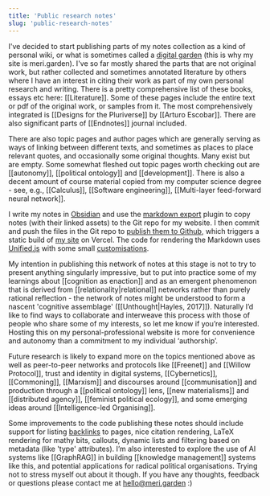 ```yaml
---
title: 'Public research notes'
slug: 'public-research-notes'
---
```


I've decided to start publishing parts of my notes collection as a kind of personal wiki, or what is sometimes called a [digital garden](https://maggieappleton.com/garden-history) (this is why my site is meri.garden). I've so far mostly shared the parts that are not original work, but rather collected and sometimes annotated literature by others where I have an interest in citing their work as part of my own personal research and writing. There is a pretty comprehensive list of these books, essays etc here: [[Literature]]. Some of these pages include the entire text or pdf of the original work, or samples from it. The most comprehensively integrated is [[Designs for the Pluriverse]] by [[Arturo Escobar]]. There are also significant parts of [[Endnotes]] journal included.

There are also topic pages and author pages which are generally serving as ways of linking between different texts, and sometimes as places to place relevant quotes, and occasionally some original thoughts. Many exist but are empty. Some somewhat fleshed out topic pages worth checking out are [[autonomy]], [[political ontology]] and [[development]]. There is also a decent amount of course material copied from my computer science degree - see, e.g., [[Calculus]], [[Software engineering]], [[Multi-layer feed-forward neural network]].

I write my notes in [Obsidian](https://obsidian.md/) and use the [markdown export](https://github.com/bingryan/obsidian-markdown-export-plugin) plugin to copy notes (with their linked assets) to the Git repo for my website. I then commit and push the files in the Git repo to [publish them to Github](https://github.com/meri-leeworthy/meri.garden), which triggers a static build of [my site](https://meri.garden) on Vercel. The code for rendering the Markdown uses [Unified.js](https://unifiedjs.com/) with some small [customisations](https://github.com/meri-leeworthy/meri.garden/blob/main/components/Markdown.tsx).

My intention in publishing this network of notes at this stage is not to try to present anything singularly impressive, but to put into practice some of my learnings about [[cognition as enaction]] and as an emergent phenomenon that is derived from [[relationality|relational]] networks rather than purely rational reflection - the network of notes might be understood to form a nascent 'cognitive assemblage' ([[Unthought|Hayles, 2017]]). Naturally I’d like to find ways to collaborate and interweave this process with those of people who share some of my interests, so let me know if you’re interested. Hosting this on my personal-professional website is more for convenience and autonomy than a commitment to my individual ‘authorship’. 

Future research is likely to expand more on the topics mentioned above as well as peer-to-peer networks and protocols like [[Freenet]] and [[Willow Protocol]], trust and identity in digital systems, [[Cybernetics]], [[Commoning]], [[Marxism]] and discourses around [[communisation]] and production through a [[political ontology]] lens, [[new materialisms]] and [[distributed agency]], [[feminist political ecology]], and some emerging ideas around [[Intelligence-led Organising]].

Some improvements to the code publishing these notes should include support for listing [backlinks](https://help.obsidian.md/Plugins/Backlinks) to pages, nice citation rendering, LaTeX rendering for mathy bits, callouts, dynamic lists and filtering based on metadata (like 'type' attributes). I’m also interested to explore the use of AI systems like [[GraphRAG]] in building [[knowledge management]] systems like this, and potential applications for radical political organisations. Trying not to stress myself out about it though. If you have any thoughts, feedback or questions please contact me at hello@meri.garden :)